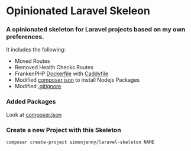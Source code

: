 # Opinionated Laravel Skeleon

### A opinionated skeleton for Laravel projects based on my own preferences.

It includes the following:

- Moved Routes
- Removed Health Checks Routes
- FrankenPHP [Dockerfile](Dockerfile) with [Caddyfile](Caddyfile)
- Modified [composer.json](composer.json) to install Nodejs Packages
- Modified [.gitignore](.gitignore)

### Added Packages

Look at [composer.json](composer.json)

### Create a new Project with this Skeleton

```bash
composer create-project simonjenny/laravel-skeleton NAME
```
